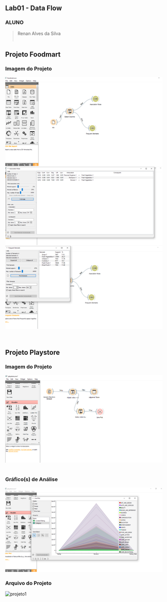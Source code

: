 ## Lab01 - Data Flow

### ALUNO
   >Renan Alves da Silva
<br><br>

## Projeto Foodmart
### Imagem do Projeto
  ![Foodmart1](imagens/foodmart1.PNG)
  ![Foodmart1](imagens/foodmart2.PNG)
  ![Foodmart1](imagens/foodmart3.PNG)

<br>
  
## Projeto Playstore
### Imagem do Projeto
  ![imagem1](imagens/playstore.PNG)
<br> 
<br>
### Gráfico(s) de Análise
  ![imagem2](imagens/playstore2.PNG)
<br>
### Arquivo do Projeto
   ![projeto1](orange/playstore.ows)